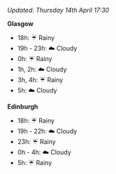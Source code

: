 *Updated: Thursday 14th April 17:30*

**Glasgow**

* 18h: :umbrella: Rainy
* 19h - 23h: :cloud: Cloudy
* 0h: :umbrella: Rainy
* 1h, 2h: :cloud: Cloudy
* 3h, 4h: :umbrella: Rainy
* 5h: :cloud: Cloudy

**Edinburgh**

* 18h: :umbrella: Rainy
* 19h - 22h: :cloud: Cloudy
* 23h: :umbrella: Rainy
* 0h - 4h: :cloud: Cloudy
* 5h: :umbrella: Rainy
